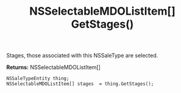 ﻿---
uid: crmscript_ref_NSSaleTypeEntity_GetStages
title: NSSelectableMDOListItem[] GetStages()
intellisense: NSSaleTypeEntity.GetStages
keywords: NSSaleTypeEntity, GetStages
so.topic: reference
---

Stages, those associated with this NSSaleType are selected.

**Returns:** NSSelectableMDOListItem[]


```crmscript
NSSaleTypeEntity thing;
NSSelectableMDOListItem[] stages  = thing.GetStages();
```


